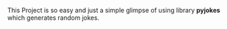 This Project is so easy and just a simple glimpse of using library **pyjokes** which generates random jokes.
